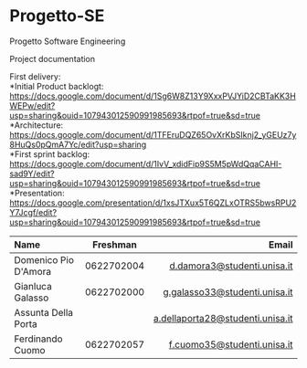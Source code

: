 # Progetto-SE
Progetto Software Engineering

Project documentation

First delivery:  
*Initial Product backlogt: https://docs.google.com/document/d/1Sg6W8Z13Y9XxxPVJYiD2CBTaKK3HWEPw/edit?usp=sharing&ouid=107943012590991985693&rtpof=true&sd=true   
*Architecture: https://docs.google.com/document/d/1TFEruDQZ65OvXrKbSIknj2_yGEUz7y8HuQs0pQmA7Yc/edit?usp=sharing  
*First sprint backlog: https://docs.google.com/document/d/1IvV_xdidFip9S5M5pWdQqaCAHI-sad9Y/edit?usp=sharing&ouid=107943012590991985693&rtpof=true&sd=true  
*Presentation: https://docs.google.com/presentation/d/1xsJTXux5T6QZLxOTRS5bwsRPU2Y7Jcgf/edit?usp=sharing&ouid=107943012590991985693&rtpof=true&sd=true

| Name  | Freshman  | Email |
| :------------ |:---------------:| -----:|
| Domenico Pio D'Amora | 0622702004 | d.damora3@studenti.unisa.it |
| Gianluca Galasso    |    0622702000     |   g.galasso33@studenti.unisa.it |
| Assunta Della Porta |         |   a.dellaporta28@studenti.unisa.it |
| Ferdinando Cuomo |     0622702057    |   f.cuomo35@studenti.unisa.it |
